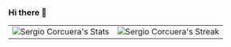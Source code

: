 ### Hi there 👋
<div align="center">
  <table>
    <tr>
      <td>
        <div align="center">
          <img src="https://github-readme-stats.vercel.app/api?username=scorcuera&theme=tokyonight&show_icons=true&hide_border=true&count_private=true" alt="Sergio Corcuera's Stats">
        </div>
      </td>
      <td>
        <div align="center">
          <img src="https://github-readme-streak-stats.herokuapp.com/?user=scorcuera&theme=tokyonight&hide_border=true&currStreakNum=1&currStreakLabel=Current%20streak" alt="Sergio Corcuera's Streak">
        </div>
      </td>
    </tr>
  </table>
</div>
